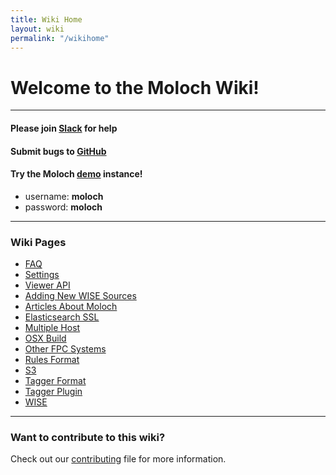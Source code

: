 ```yaml
---
title: Wiki Home
layout: wiki
permalink: "/wikihome"
---
```


<div class="full-height-and-width-container with-footer p-3" markdown="1">

# Welcome to the Moloch Wiki!

---

#### Please join [Slack](https://slackinvite.molo.ch) for help

#### Submit bugs to [GitHub](https://github.com/aol/moloch/issues)

#### Try the Moloch [demo](https://demo.molo.ch/?date=-1) instance!
   - username: **moloch**  
   - password: **moloch**

---

### Wiki Pages

- [FAQ](faq)
- [Settings](settings)
- [Viewer API](api)
- [Adding New WISE Sources](wisesources)
- [Articles About Moloch](articles)
- [Elasticsearch SSL](esssl)
- [Multiple Host](multihost)
- [OSX Build](osxbuild)
- [Other FPC Systems](otherfpc)
- [Rules Format](rulesformat)
- [S3](s3)
- [Tagger Format](taggerformat)
- [Tagger Plugin](tagger)
- [WISE](wise)

---

### Want to contribute to this wiki?

Check out our [contributing](https://github.com/aol/molochweb/blob/master/CONTRIBUTING.md) file for more information.

</div>
